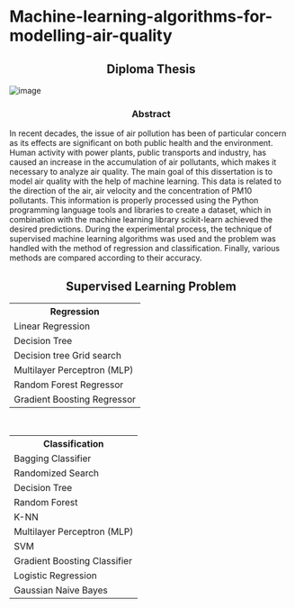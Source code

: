 # Machine-learning-algorithms-for-modelling-air-quality
<h2 align="center">Diploma Thesis</h2>

![image](https://user-images.githubusercontent.com/74098652/114778806-0299b500-9d7e-11eb-8948-46a3b4cc44de.png)
<br>
<h3 align="center">Abstract</h3>

In recent decades, the issue of air pollution has been of particular concern as its effects are significant on both public health and the environment. Human activity with power plants, public transports and industry, has caused an increase in the accumulation of air pollutants, which makes it necessary to analyze air quality. The main goal of this dissertation is to model air quality with the help of machine learning. This data is related to the direction of the air, air velocity and the concentration of PM10 pollutants. This information is properly processed using the Python programming language tools and libraries to create a dataset, which in combination with the machine learning library scikit-learn achieved the desired predictions. During the experimental process, the technique of supervised machine learning algorithms was used and the problem was handled with the method of regression and classification. Finally, various methods are compared according to their accuracy.
<br>

<h2 align="center">Supervised Learning Problem</h2>
<table align="center" style="width:100%">
  <tr>
    <th>Regression</th>
  </tr>
  <tr>
    <td>Linear Regression</td>
  </tr>
  <tr>
    <td>Decision Tree</td>  
  </tr>
  <tr>
    <td>Decision tree Grid search</td>
  </tr>
   <tr>
    <td>Multilayer Perceptron (MLP)</td>
  </tr>
   <tr>
    <td>Random Forest Regressor</td>
  </tr>
   <tr>
    <td>Gradient Boosting Regressor</td>
  </tr>
</table>
<br>
<table align="center" style="width:100%">
  <tr>
    <th>Classification</th>
  </tr>
  <tr>
    <td>Bagging Classifier</td>
  </tr>
  <tr>
    <td>Randomized Search</td>  
  </tr>
  <tr>
    <td>Decision Tree </td>
  </tr>
  <tr>
    <td>Random Forest</td>
  </tr>
  <tr>
    <td>K-NN</td>
  </tr>
   <tr>
    <td>Multilayer Perceptron (MLP)</td>
  </tr>
   <tr>
    <td>SVM</td>
  </tr>
   <tr>
    <td>Gradient Boosting Classifier</td>
  </tr>
   <tr>
    <td>Logistic Regression</td>
  </tr>
   <tr>
    <td>Gaussian Naive Bayes</td>
  </tr>
</table>

